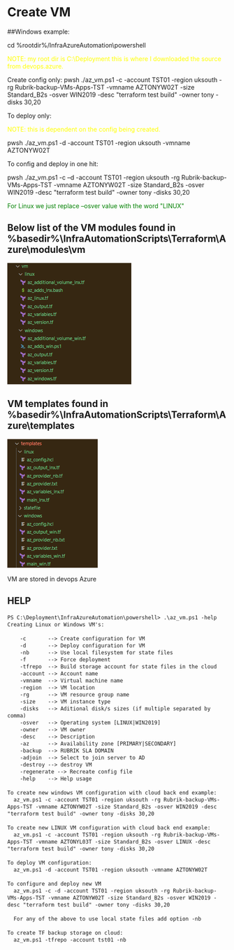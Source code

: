 # Create VM
##Windows example: 

cd %rootdir%/InfraAzureAutomation\powershell

<span style="color:yellow"> NOTE: my root dir is C:\Deployment this is where I downloaded the source from devops.azure. </span>
 
Create config only: 
pwsh ./az_vm.ps1 -c -account TST01 -region uksouth -rg Rubrik-backup-VMs-Apps-TST -vmname AZTONYW02T -size Standard_B2s -osver WIN2019 -desc "terraform test build" -owner tony -disks 30,20 

To deploy only: 
 
<span style="color:yellow"> NOTE: this is dependent on the config being created. </span>

pwsh ./az_vm.ps1 -d -account TST01 -region uksouth -vmname AZTONYW02T 

To config and deploy in one hit: 

pwsh ./az_vm.ps1 -c –d -account TST01 -region uksouth -rg Rubrik-backup-VMs-Apps-TST -vmname AZTONYW02T -size Standard_B2s -osver WIN2019 -desc "terraform test build" -owner tony -disks 30,20 

<span style="color:green"> For Linux we just replace –osver value with the word "LINUX" </span>

## Below list of the VM modules found in %basedir%\InfraAutomationScripts\Terraform\Azure\modules\vm 

![VM Modules](images/vm_modules.png)

## VM templates found in %basedir%\InfraAutomationScripts\Terraform\Azure\templates 

![VM Templates](images/vm_templates.png)

VM are stored in devops Azure

## HELP
```
PS C:\Deployment\InfraAzureAutomation\powershell> .\az_vm.ps1 -help
Creating Linux or Windows VM's:

    -c       --> Create configuration for VM
    -d       --> Deploy configuration for VM
    -nb      --> Use local filesystem for state files
    -f       --> Force deployment
    -tfrepo  --> Build storage account for state files in the cloud
    -account --> Account name
    -vmname  --> Virtual machine name
    -region  --> VM location
    -rg      --> VM resource group name
    -size    --> VM instance type
    -disks   --> Aditional disk/s sizes (if multiple separated by comma)
    -osver   --> Operating system [LINUX|WIN2019]
    -owner   --> VM owner
    -desc    --> Description
    -az      --> Availability zone [PRIMARY|SECONDARY]
    -backup  --> RUBRIK SLA DOMAIN
    -adjoin  --> Select to join server to AD
    -destroy --> destroy VM
    -regenerate --> Recreate config file
    -help    --> Help usage

To create new windows VM configuration with cloud back end example:
  az_vm.ps1 -c -account TST01 -region uksouth -rg Rubrik-backup-VMs-Apps-TST -vmname AZTONYW02T -size Standard_B2s -osver WIN2019 -desc "terraform test build" -owner tony -disks 30,20

To create new LINUX VM configuration with cloud back end example:
  az_vm.ps1 -c -account TST01 -region uksouth -rg Rubrik-backup-VMs-Apps-TST -vmname AZTONYL03T -size Standard_B2s -osver LINUX -desc "terraform test build" -owner tony -disks 30,20

To deploy VM configuration:
  az_vm.ps1 -d -account TST01 -region uksouth -vmname AZTONYW02T

To configure and deploy new VM
  az_vm.ps1 -c -d -account TST01 -region uksouth -rg Rubrik-backup-VMs-Apps-TST -vmname AZTONYW02T -size Standard_B2s -osver WIN2019 -desc "terraform test build" -owner tony -disks 30,20

  For any of the above to use local state files add option -nb

To create TF backup storage on cloud:
  az_vm.ps1 -tfrepo -account tst01 -nb
```
